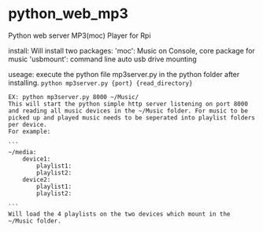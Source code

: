 python_web_mp3
========
Python web server MP3(moc) Player for Rpi

install:
	Will install two packages:
		'moc': Music on Console, core package for music
		'usbmount': command line auto usb drive mounting

useage:
	execute the python file mp3server.py in the python folder after installing.
	```
	python mp3server.py {port} {read_directory}
	```

	EX: python mp3server.py 8000 ~/Music/
	This will start the python simple http server listening on port 8000 and reading all music devices in the ~/Music folder. For music to be picked up and played music needs to be seperated into playlist folders per device.
	For example:
	
	```
	~/media:
		device1:
			playlist1:
			playlist2:
		device2:
			playlist1:
			playlist2:			
		
	```
	Will load the 4 playlists on the two devices which mount in the ~/Music folder.
	

